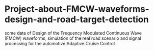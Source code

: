 # Project-about-FMCW-waveforms-design-and-road-target-detection
some data of Design of the Frequency Modulated Continuous Wave (FMCW) waveforms, simulation of the real road scenario and signal processing for the automotive Adaptive Cruise Control 
